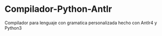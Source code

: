 # Compilador-Python-Antlr
Compilador para lenguaje con gramatica personalizada hecho con Antlr4 y Python3
